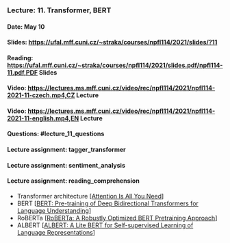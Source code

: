 ### Lecture: 11. Transformer, BERT
#### Date: May 10
#### Slides: https://ufal.mff.cuni.cz/~straka/courses/npfl114/2021/slides/?11
#### Reading: https://ufal.mff.cuni.cz/~straka/courses/npfl114/2021/slides.pdf/npfl114-11.pdf,PDF Slides
#### Video: https://lectures.ms.mff.cuni.cz/video/rec/npfl114/2021/npfl114-2021-11-czech.mp4,CZ Lecture
#### Video: https://lectures.ms.mff.cuni.cz/video/rec/npfl114/2021/npfl114-2021-11-english.mp4,EN Lecture
#### Questions: #lecture_11_questions
#### Lecture assignment: tagger_transformer
#### Lecture assignment: sentiment_analysis
#### Lecture assignment: reading_comprehension

- Transformer architecture [[Attention Is All You Need](https://arxiv.org/abs/1706.03762)]
- BERT [[BERT: Pre-training of Deep Bidirectional Transformers for Language Understanding](https://arxiv.org/abs/1810.04805)]
- RoBERTa [[RoBERTa: A Robustly Optimized BERT Pretraining Approach](https://arxiv.org/abs/1907.11692)]
- ALBERT [[ALBERT: A Lite BERT for Self-supervised Learning of Language Representations](https://arxiv.org/abs/1909.11942)]
